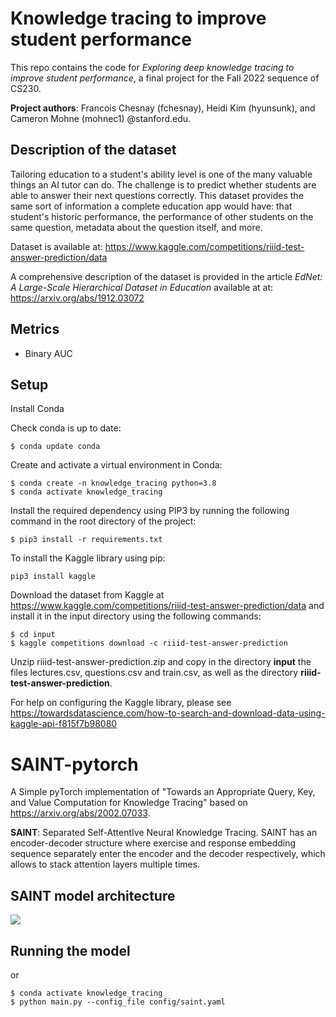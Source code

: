 # Knowledge tracing to improve student performance
This repo contains the code for *Exploring deep knowledge tracing to improve student performance*, a final project for the Fall 2022 sequence of CS230. 

**Project authors**: Francois Chesnay (fchesnay), Heidi Kim (hyunsunk), and Cameron Mohne (mohnec1) @stanford.edu. 

## Description of the dataset
Tailoring education to a student's ability level is one of the many valuable things an AI tutor can do. The challenge is to predict whether students are able to answer their next questions correctly. This dataset provides the same sort of information a complete education app would have: that student's historic performance, the performance of other students on the same question, metadata about the question itself, and more.

Dataset is available at: https://www.kaggle.com/competitions/riiid-test-answer-prediction/data

A comprehensive description of the dataset is provided in the article *EdNet: A Large-Scale Hierarchical Dataset in Education* available at at: https://arxiv.org/abs/1912.03072


 ## Metrics
 - Binary AUC



## Setup
Install Conda

Check conda is up to date:
```
$ conda update conda

```


Create and activate a virtual environment in Conda:
```
$ conda create -n knowledge_tracing python=3.8
$ conda activate knowledge_tracing

```

Install the required dependency using PIP3 by running the following command in the root directory of the project:
```
$ pip3 install -r requirements.txt

```

To install the Kaggle library using pip:
```
pip3 install kaggle

```
Download the dataset from Kaggle at https://www.kaggle.com/competitions/riiid-test-answer-prediction/data and install it in the input directory using the following commands:
```
$ cd input
$ kaggle competitions download -c riiid-test-answer-prediction 

```
Unzip riiid-test-answer-prediction.zip and copy in the directory **input** the files lectures.csv, questions.csv and train.csv, as well as the directory **riiid-test-answer-prediction**.


For help on configuring the Kaggle library, please see https://towardsdatascience.com/how-to-search-and-download-data-using-kaggle-api-f815f7b98080


# SAINT-pytorch
A Simple pyTorch implementation of "Towards an Appropriate Query, Key, and Value Computation for Knowledge Tracing" based on https://arxiv.org/abs/2002.07033.  



**SAINT**: Separated Self-AttentIve Neural Knowledge Tracing. SAINT has an encoder-decoder structure where exercise and response embedding sequence separately enter the encoder and the decoder respectively, which allows to stack attention layers multiple times.  

## SAINT model architecture  
<img src="https://github.com/chesnay/cs230_projectv2/arch_from_original_paper.JPG">


## Running the model


or
```
$ conda activate knowledge_tracing
$ python main.py --config_file config/saint.yaml

```




